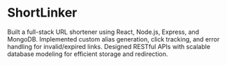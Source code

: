 # ShortLinker
Built a full-stack URL shortener using React, Node.js, Express, and MongoDB. Implemented custom alias generation, click tracking, and error handling for invalid/expired links. Designed RESTful APIs with scalable database modeling for efficient storage and redirection.
